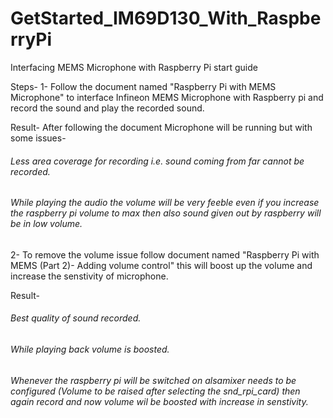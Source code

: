 # GetStarted_IM69D130_With_RaspberryPi
Interfacing MEMS Microphone with Raspberry Pi start guide

Steps-
1- Follow the document named "Raspberry Pi with MEMS Microphone" to interface Infineon MEMS Microphone with Raspberry pi and record the sound and play the recorded sound.

Result- After following the document Microphone will be running but with some issues-
###### Less area coverage for recording i.e. sound coming from far cannot be recorded.
###### While playing the audio the volume will be very feeble even if you increase the raspberry pi volume to max then also sound given 	     out by raspberry will be in low volume.

2- To remove the volume issue follow document named "Raspberry Pi with MEMS (Part 2)- Adding volume control" this will boost up the volume and increase the senstivity of microphone.

Result-	
###### Best quality of sound recorded.
###### While playing back volume is boosted.
###### Whenever the raspberry pi will be switched on alsamixer needs to be configured (Volume to be raised after selecting the 		snd_rpi_card) then again record and now volume wil be boosted with increase in senstivity. 
